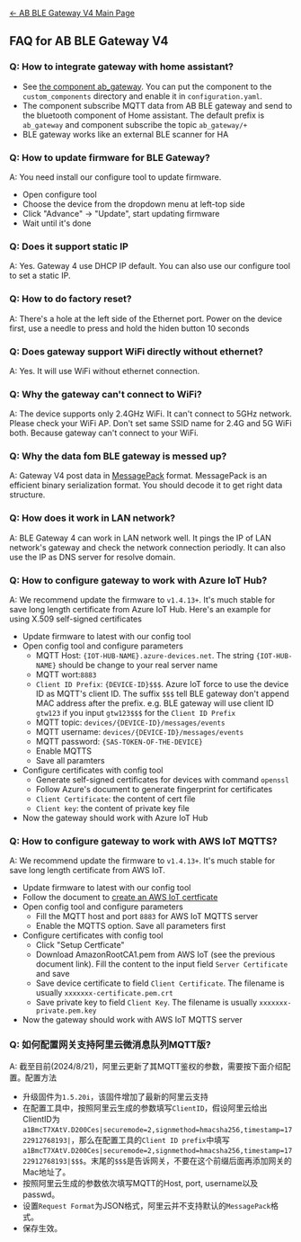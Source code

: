 
[← AB BLE Gateway V4 Main Page](AB_BLE_Gateway_V4.md)

## FAQ for AB BLE Gateway V4

### Q: How to integrate gateway with home assistant? ###

* See [the component ab_gateway](https://github.com/AprilBrother/component-ab-gateway). You can put the component to the `custom_components` directory and enable it in `configuration.yaml`. 
* The component subscribe MQTT data from AB BLE gateway and send to the bluetooth component of Home assistant. The default prefix is `ab_gateway` and component subscribe the topic `ab_gateway/+`
* BLE gateway works like an external BLE scanner for HA

### Q: How to update firmware for BLE Gateway? ###

A: You need install our configure tool to update firmware.

* Open configure tool
* Choose the device from the dropdown menu at left-top side
* Click "Advance" -> "Update", start updating firmware
* Wait until it's done

### Q: Does it support static IP ###

A: Yes. Gateway 4 use DHCP IP default. You can also use our configure
tool to set a static IP.

### Q: How to do factory reset? ###

A: There's a hole at the left side of the Ethernet port. Power on the device first, use a needle to press and hold the hiden button 10 seconds

### Q: Does gateway support WiFi directly without ethernet? ###

A: Yes. It will use WiFi without ethernet connection.

### Q: Why the gateway can't connect to WiFi? ###

A: The device supports only 2.4GHz WiFi. It can't connect to 5GHz network. Please check your WiFi AP. Don't set same SSID name for 2.4G and 5G WiFi both. Because gateway can't connect to your WiFi.

### Q: Why the data fom BLE gateway is messed up? ###

A: Gateway V4 post data in [MessagePack](https://msgpack.org/) format. MessagePack is an efficient binary serialization format. You should decode it to get right data structure.

### Q: How does it work in LAN network? ###

A: BLE Gateway 4 can work in LAN network well. It pings the IP of LAN network's gateway and check the network connection periodly. It can also use the IP as DNS server for resolve domain.

### Q: How to configure gateway to work with Azure IoT Hub? ###

A: We recommend update the firmware to `v1.4.13+`. It's much stable for save long length certificate from Azure IoT Hub. Here's an example for using X.509 self-signed certificates 

* Update firmware to latest with our config tool
* Open config tool and configure parameters
  * MQTT Host: `{IOT-HUB-NAME}.azure-devices.net`. The string `{IOT-HUB-NAME}` should be change to your real server name
  * MQTT wort:`8883`
  * `Client ID Prefix`: `{DEVICE-ID}$$$`. Azure IoT force to use the device ID as MQTT's client ID. The suffix `$$$` tell BLE gateway don't append MAC address after the prefix. e.g. BLE gateway will use client ID `gtw123` if you input `gtw123$$$` for the `Client ID Prefix`
  * MQTT topic: `devices/{DEVICE-ID}/messages/events`
  * MQTT username: `devices/{DEVICE-ID}/messages/events`
  * MQTT password: `{SAS-TOKEN-OF-THE-DEVICE}`
  * Enable MQTTS
  * Save all paramters
* Configure certificates with config tool
  * Generate self-signed certificates for devices with command `openssl`
  * Follow Azure's document to generate fingerprint for certificates
  * `Client Certificate`: the content of cert file
  * `Client key`: the content of private key file
* Now the gateway should work with Azure IoT Hub
  
### Q: How to configure gateway to work with AWS IoT MQTTS? ###

A: We recommend update the firmware to `v1.4.13+`. It's much stable for save long length certificate from AWS IoT.

* Update firmware to latest with our config tool
* Follow the document to [create an AWS IoT certficate](https://docs.aws.amazon.com/iot/latest/developerguide/device-certs-create.html)
* Open config tool and configure parameters
  * Fill the MQTT host and port `8883` for AWS IoT MQTTS server
  * Enable the MQTTS option. Save all parameters first
* Configure certificates with config tool
  * Click "Setup Certficate"
  * Download AmazonRootCA1.pem from AWS IoT (see the previous document link).  Fill the content to the input field `Server Certificate` and save
  * Save device certificate to field `Client Certificate`. The filename is usually `xxxxxxx-certificate.pem.crt`
  * Save private key to field `Client Key`. The filename is usually `xxxxxxx-private.pem.key`
* Now the gateway should work with AWS IoT MQTTS server

### Q: 如何配置网关支持阿里云微消息队列MQTT版? ###

A: 截至目前(2024/8/21)，阿里云更新了其MQTT鉴权的参数，需要按下面介绍配置。配置方法

* 升级固件为`1.5.20i`，该固件增加了最新的阿里云支持
* 在配置工具中，按照阿里云生成的参数填写`ClientID`，假设阿里云给出ClientID为`a1BmcT7XAtV.D200Ces|securemode=2,signmethod=hmacsha256,timestamp=1722912768193|`，那么在配置工具的`Client ID prefix`中填写`a1BmcT7XAtV.D200Ces|securemode=2,signmethod=hmacsha256,timestamp=1722912768193|$$$`。末尾的`$$$`是告诉网关，不要在这个前缀后面再添加网关的Mac地址了。
* 按照阿里云生成的参数依次填写MQTT的Host, port, username以及passwd。
* 设置`Request Format`为JSON格式，阿里云并不支持默认的`MessagePack`格式。
* 保存生效。
